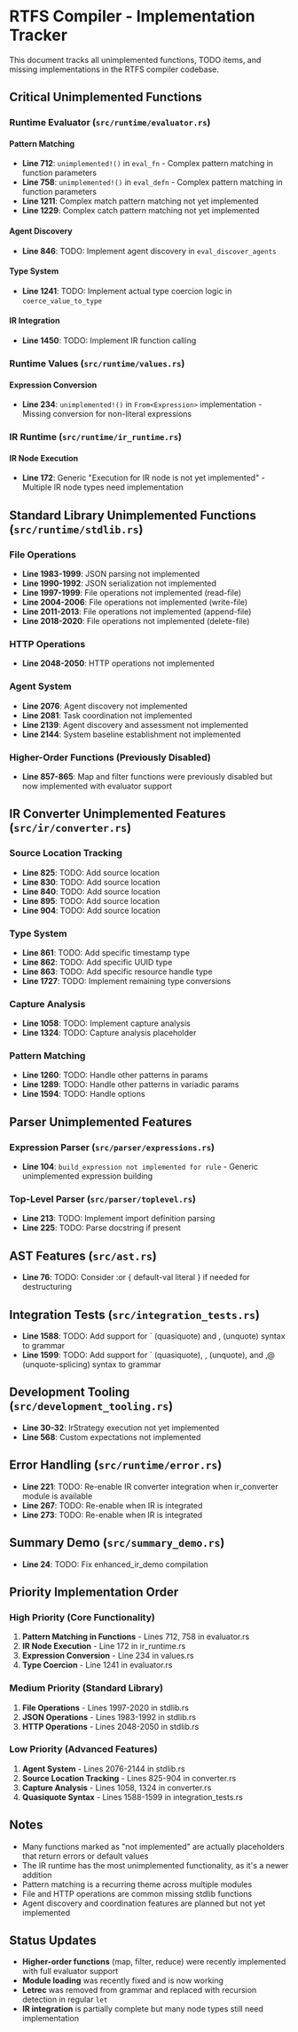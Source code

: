 # RTFS Compiler - Implementation Tracker

This document tracks all unimplemented functions, TODO items, and missing implementations in the RTFS compiler codebase.

## Critical Unimplemented Functions

### Runtime Evaluator (`src/runtime/evaluator.rs`)

#### Pattern Matching

- **Line 712**: `unimplemented!()` in `eval_fn` - Complex pattern matching in function parameters
- **Line 758**: `unimplemented!()` in `eval_defn` - Complex pattern matching in function parameters
- **Line 1211**: Complex match pattern matching not yet implemented
- **Line 1229**: Complex catch pattern matching not yet implemented

#### Agent Discovery

- **Line 846**: TODO: Implement agent discovery in `eval_discover_agents`

#### Type System

- **Line 1241**: TODO: Implement actual type coercion logic in `coerce_value_to_type`

#### IR Integration

- **Line 1450**: TODO: Implement IR function calling

### Runtime Values (`src/runtime/values.rs`)

#### Expression Conversion

- **Line 234**: `unimplemented!()` in `From<Expression>` implementation - Missing conversion for non-literal expressions

### IR Runtime (`src/runtime/ir_runtime.rs`)

#### IR Node Execution

- **Line 172**: Generic "Execution for IR node is not yet implemented" - Multiple IR node types need implementation

## Standard Library Unimplemented Functions (`src/runtime/stdlib.rs`)

### File Operations

- **Line 1983-1999**: JSON parsing not implemented
- **Line 1990-1992**: JSON serialization not implemented
- **Line 1997-1999**: File operations not implemented (read-file)
- **Line 2004-2006**: File operations not implemented (write-file)
- **Line 2011-2013**: File operations not implemented (append-file)
- **Line 2018-2020**: File operations not implemented (delete-file)

### HTTP Operations

- **Line 2048-2050**: HTTP operations not implemented

### Agent System

- **Line 2076**: Agent discovery not implemented
- **Line 2081**: Task coordination not implemented
- **Line 2139**: Agent discovery and assessment not implemented
- **Line 2144**: System baseline establishment not implemented

### Higher-Order Functions (Previously Disabled)

- **Line 857-865**: Map and filter functions were previously disabled but now implemented with evaluator support

## IR Converter Unimplemented Features (`src/ir/converter.rs`)

### Source Location Tracking

- **Line 825**: TODO: Add source location
- **Line 830**: TODO: Add source location
- **Line 840**: TODO: Add source location
- **Line 895**: TODO: Add source location
- **Line 904**: TODO: Add source location

### Type System

- **Line 861**: TODO: Add specific timestamp type
- **Line 862**: TODO: Add specific UUID type
- **Line 863**: TODO: Add specific resource handle type
- **Line 1727**: TODO: Implement remaining type conversions

### Capture Analysis

- **Line 1058**: TODO: Implement capture analysis
- **Line 1324**: TODO: Capture analysis placeholder

### Pattern Matching

- **Line 1260**: TODO: Handle other patterns in params
- **Line 1289**: TODO: Handle other patterns in variadic params
- **Line 1594**: TODO: Handle options

## Parser Unimplemented Features

### Expression Parser (`src/parser/expressions.rs`)

- **Line 104**: `build_expression not implemented for rule` - Generic unimplemented expression building

### Top-Level Parser (`src/parser/toplevel.rs`)

- **Line 213**: TODO: Implement import definition parsing
- **Line 225**: TODO: Parse docstring if present

## AST Features (`src/ast.rs`)

- **Line 76**: TODO: Consider :or { default-val literal } if needed for destructuring

## Integration Tests (`src/integration_tests.rs`)

- **Line 1588**: TODO: Add support for ` (quasiquote) and , (unquote) syntax to grammar
- **Line 1599**: TODO: Add support for ` (quasiquote), , (unquote), and ,@ (unquote-splicing) syntax to grammar

## Development Tooling (`src/development_tooling.rs`)

- **Line 30-32**: IrStrategy execution not yet implemented
- **Line 568**: Custom expectations not implemented

## Error Handling (`src/runtime/error.rs`)

- **Line 221**: TODO: Re-enable IR converter integration when ir_converter module is available
- **Line 267**: TODO: Re-enable when IR is integrated
- **Line 273**: TODO: Re-enable when IR is integrated

## Summary Demo (`src/summary_demo.rs`)

- **Line 24**: TODO: Fix enhanced_ir_demo compilation

## Priority Implementation Order

### High Priority (Core Functionality)

1. **Pattern Matching in Functions** - Lines 712, 758 in evaluator.rs
2. **IR Node Execution** - Line 172 in ir_runtime.rs
3. **Expression Conversion** - Line 234 in values.rs
4. **Type Coercion** - Line 1241 in evaluator.rs

### Medium Priority (Standard Library)

1. **File Operations** - Lines 1997-2020 in stdlib.rs
2. **JSON Operations** - Lines 1983-1992 in stdlib.rs
3. **HTTP Operations** - Lines 2048-2050 in stdlib.rs

### Low Priority (Advanced Features)

1. **Agent System** - Lines 2076-2144 in stdlib.rs
2. **Source Location Tracking** - Lines 825-904 in converter.rs
3. **Capture Analysis** - Lines 1058, 1324 in converter.rs
4. **Quasiquote Syntax** - Lines 1588-1599 in integration_tests.rs

## Notes

- Many functions marked as "not implemented" are actually placeholders that return errors or default values
- The IR runtime has the most unimplemented functionality, as it's a newer addition
- Pattern matching is a recurring theme across multiple modules
- File and HTTP operations are common missing stdlib functions
- Agent discovery and coordination features are planned but not yet implemented

## Status Updates

- **Higher-order functions** (map, filter, reduce) were recently implemented with full evaluator support
- **Module loading** was recently fixed and is now working
- **Letrec** was removed from grammar and replaced with recursion detection in regular `let`
- **IR integration** is partially complete but many node types still need implementation
